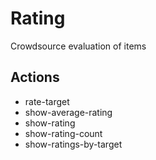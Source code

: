 # Rating

Crowdsource evaluation of items

## Actions

- rate-target
- show-average-rating
- show-rating
- show-rating-count
- show-ratings-by-target
